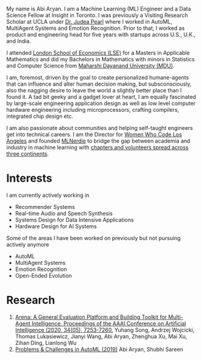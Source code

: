 My name is Abi Aryan. I am a Machine Learning (ML) Engineer and a Data Science Fellow at Insight in Toronto. I was previously a Visiting Research Scholar at UCLA under [Dr. Judea Pearl](http://bayes.cs.ucla.edu/jp_home.html) where I worked in AutoML, MultiAgent Systems and Emotion Recognition. Prior to that, I worked as product and engineering head for five years with startups across U.S., U.K., and India. 

I attended [London School of Economics (LSE)](https://www.lse.ac.uk/Mathematics) for a Masters in Applicable Mathematics and did my Bachelors in Mathematics with minors in Statistics and Computer Science from [Maharshi Dayanand University (MDU)](www.mdurohtak.ac.in).

I am, foremost, driven by the goal to create personalized humane-agents that can influence and alter human decision making, but subsconsciously, also the nagging desire to leave the world a slightly better place than I found it. A tad bit geeky and a gadget lover at heart, I am equally fascinated by large-scale engineering application design as well as low level computer hardware engineering including microprocessors, crafting compilers, integrated chip design etc.

I am also passionate about communities and helping self-taught engineers get into technical careers. I am the Director for [Women Who Code Los Angeles](https://www.womenwhocode.com/la) and founded [MLNerdie](https://www.mlnerdie.com/) to bridge the gap between academia and industry in machine learning with [chapters and volunteers spread across three continents](https://www.mlnerdie.com/chapter/).

# Interests

I am currently actively working in

- Recommender Systems 
- Real-time Audio and Speech Synthesis
- Systems Design for Data Intensive Applications
- Hardware Design for AI Systems

Some of the areas I have been worked on previously but not pursuing actively anymore

- AutoML 
- MultiAgent Systems 
- Emotion Recognition 
- Open-Ended Evolution 

# Research
1. [Arena: A General Evaluation Platform and Building Toolkit for Multi-Agent Intelligence. Proceedings of the AAAI Conference on Artificial Intelligence (2020, 34(05), 7253-7260.](https://ojs.aaai.org/index.php/AAAI/article/view/6216) Yuhang Song, Andrzej Wojcicki, Thomas Lukasiewicz, Jianyi Wang, Abi Aryan, Zhenghua Xu, Mai Xu, Zihan Ding, Lianlong Wu
2. [Problems & Challenges in AutoML (2019)](https://drive.google.com/file/d/1scGSoIg8uhb6zmGeMVSGAz4N4rYuVCLP/view?usp=sharing) Abi Aryan, Shubhi Sareen
